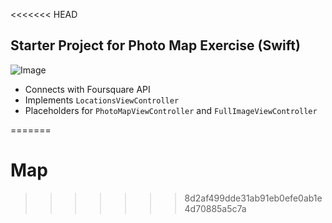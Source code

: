 <<<<<<< HEAD
## Starter Project for Photo Map Exercise (Swift)
![Image](http://i.imgur.com/WIwqNtn.gif)

- Connects with Foursquare API
- Implements `LocationsViewController`
- Placeholders for `PhotoMapViewController` and `FullImageViewController`

    
=======
# Map
>>>>>>> 8d2af499dde31ab91eb0efe0ab1e4d70885a5c7a
